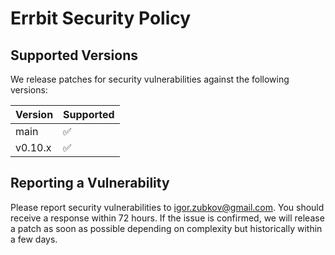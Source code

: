 # Errbit Security Policy

## Supported Versions

We release patches for security vulnerabilities against the following versions:

| Version | Supported          |
|---------|--------------------|
| main    | :white_check_mark: |
| v0.10.x | :white_check_mark: |

## Reporting a Vulnerability

Please report security vulnerabilities to igor.zubkov@gmail.com. You should
receive a response within 72 hours. If the issue is confirmed, we will release
a patch as soon as possible depending on complexity but historically within a
few days.
